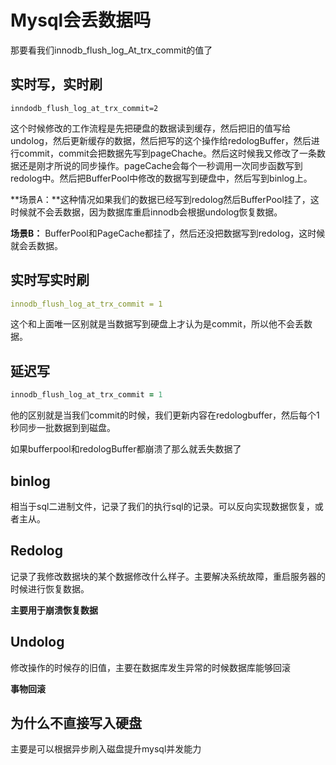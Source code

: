 # Mysql会丢数据吗

那要看我们innodb_flush_log_At_trx_commit的值了

## 实时写，实时刷

~~~properties
inndodb_flush_log_at_trx_commit=2
~~~

这个时候修改的工作流程是先把硬盘的数据读到缓存，然后把旧的值写给undolog，然后更新缓存的数据，然后把写的这个操作给redologBuffer，然后进行commit，commit会把数据先写到pageChache。然后这时候我又修改了一条数据还是刚才所说的同步操作。pageCache会每个一秒调用一次同步函数写到redolog中。然后把BufferPool中修改的数据写到硬盘中，然后写到binlog上。

**场景A：**这种情况如果我们的数据已经写到redolog然后BufferPool挂了，这时候就不会丢数据，因为数据库重启innodb会根据undolog恢复数据。

**场景B：** BufferPool和PageCache都挂了，然后还没把数据写到redolog，这时候就会丢数据。

## 实时写实时刷

~~~yml
innodb_flush_log_at_trx_commit = 1 
~~~

这个和上面唯一区别就是当数据写到硬盘上才认为是commit，所以他不会丢数据。

## 延迟写

~~~pro
innodb_flush_log_at_trx_commit = 1 
~~~

他的区别就是当我们commit的时候，我们更新内容在redologbuffer，然后每个1秒同步一批数据到到磁盘。

如果bufferpool和redologBuffer都崩溃了那么就丢失数据了



## binlog

相当于sql二进制文件，记录了我们的执行sql的记录。可以反向实现数据恢复，或者主从。

## Redolog

记录了我修改数据块的某个数据修改什么样子。主要解决系统故障，重启服务器的时候进行恢复数据。

**主要用于崩溃恢复数据**

## Undolog

修改操作的时候存的旧值，主要在数据库发生异常的时候数据库能够回滚 

**事物回滚**

## 为什么不直接写入硬盘

主要是可以根据异步刷入磁盘提升mysql并发能力